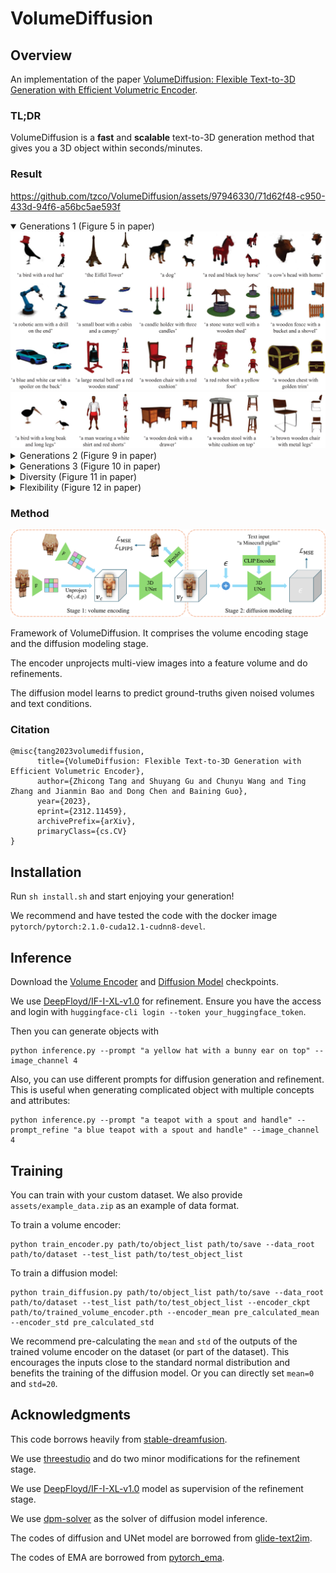 # VolumeDiffusion

## Overview

An implementation of the paper [VolumeDiffusion: Flexible Text-to-3D Generation with Efficient Volumetric Encoder](https://arxiv.org/abs/2312.11459).

### TL;DR

VolumeDiffusion is a **fast** and **scalable** text-to-3D generation method that gives you a 3D object within seconds/minutes.

### Result

https://github.com/tzco/VolumeDiffusion/assets/97946330/71d62f48-c950-433d-94f6-a56bc5ae593f

<details open>
  <summary>Generations 1 (Figure 5 in paper)</summary>
  <img src='assets/results_1.png'>
  <img src='assets/results_2.png'>
</details>

<details>
  <summary>Generations 2 (Figure 9 in paper)</summary>
  <img src='assets/results_3.png'>
  <img src='assets/results_4.png'>
</details>

<details>
  <summary>Generations 3 (Figure 10 in paper)</summary>
  <img src='assets/results_5.png'>
  <img src='assets/results_6.png'>
</details>

<details>
  <summary>Diversity (Figure 11 in paper)</summary>
  <img src='assets/results_7.png'>
</details>

<details>
  <summary>Flexibility (Figure 12 in paper)</summary>
  <img src='assets/results_8.png'>
</details>

### Method

<img src='assets/method.png'>

Framework of VolumeDiffusion. It comprises the volume encoding stage and the diffusion modeling stage.

The encoder unprojects multi-view images into a feature volume and do refinements.

The diffusion model learns to predict ground-truths given noised volumes and text conditions.

### Citation

```
@misc{tang2023volumediffusion,
      title={VolumeDiffusion: Flexible Text-to-3D Generation with Efficient Volumetric Encoder}, 
      author={Zhicong Tang and Shuyang Gu and Chunyu Wang and Ting Zhang and Jianmin Bao and Dong Chen and Baining Guo},
      year={2023},
      eprint={2312.11459},
      archivePrefix={arXiv},
      primaryClass={cs.CV}
}
```

## Installation

Run `sh install.sh` and start enjoying your generation!

We recommend and have tested the code with the docker image `pytorch/pytorch:2.1.0-cuda12.1-cudnn8-devel`.

## Inference

Download the [Volume Encoder](https://github.com/tzco/storage/releases/download/volumediffusion/encoder.pth) and [Diffusion Model](https://github.com/tzco/storage/releases/download/volumediffusion/diffusion.pth) checkpoints.

We use [DeepFloyd/IF-I-XL-v1.0](https://huggingface.co/DeepFloyd/IF-I-XL-v1.0) for refinement. Ensure you have the access and login with `huggingface-cli login --token your_huggingface_token`.

Then you can generate objects with

```
python inference.py --prompt "a yellow hat with a bunny ear on top" --image_channel 4
```

Also, you can use different prompts for diffusion generation and refinement. This is useful when generating complicated object with multiple concepts and attributes:

```
python inference.py --prompt "a teapot with a spout and handle" --prompt_refine "a blue teapot with a spout and handle" --image_channel 4
```

## Training

You can train with your custom dataset. We also provide `assets/example_data.zip` as an example of data format.

To train a volume encoder:

```
python train_encoder.py path/to/object_list path/to/save --data_root path/to/dataset --test_list path/to/test_object_list
```

To train a diffusion model:

```
python train_diffusion.py path/to/object_list path/to/save --data_root path/to/dataset --test_list path/to/test_object_list --encoder_ckpt path/to/trained_volume_encoder.pth --encoder_mean pre_calculated_mean --encoder_std pre_calculated_std
```

We recommend pre-calculating the `mean` and `std` of the outputs of the trained volume encoder on the dataset (or part of the dataset). This encourages the inputs close to the standard normal distribution and benefits the training of the diffusion model. Or you can directly set `mean=0` and `std=20`.

## Acknowledgments

This code borrows heavily from [stable-dreamfusion](https://github.com/ashawkey/stable-dreamfusion).

We use [threestudio](https://github.com/threestudio-project/threestudio) and do two minor modifications for the refinement stage.

We use [DeepFloyd/IF-I-XL-v1.0](https://huggingface.co/DeepFloyd/IF-I-XL-v1.0) model as supervision of the refinement stage.

We use [dpm-solver](https://github.com/LuChengTHU/dpm-solver) as the solver of diffusion model inference.

The codes of diffusion and UNet model are borrowed from [glide-text2im](https://github.com/openai/glide-text2im).

The codes of EMA are borrowed from [pytorch_ema](https://github.com/fadel/pytorch_ema).
